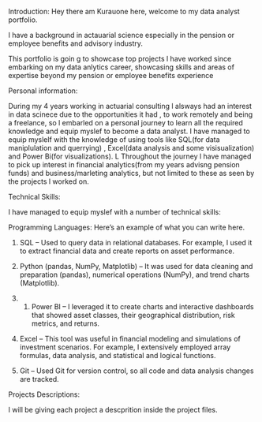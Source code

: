 Introduction:
Hey there am Kurauone here, welcome to my data analyst portfolio.

I have a background in actauarial science especially in the pension or employee benefits and advisory industry.

This portfolio is goin g to showcase top projects l have worked since embarking on my data anlytics career, showcasing skills and areas of expertise beyond my pension or employee benefits experience

Personal information:

During my 4 years working in actuarial consulting l alsways had an interest in data scinece due to the opportunities it had , to work remotely and being a freelance, so l embarled on a personal journey to learn all the required knowledge and equip myslef to become a data analyst. 
I have managed to equip myslelf with the knowledge of using tools like SQL(for data maniplulation and querrying) , Excel(data analysis and some visisualization) and Power Bi(for visualizations). L
Throughout the journey l have managed to pick up interest in financial analytics(from my years advisng pension funds) and business/marleting analytics, but not limited to these as seen by the projects l worked on.

Technical Skills:

I have managed to equip myslef with a number of technical skills:

Programming Languages: Here’s an example of what you can write here.

1. SQL – Used to query data in relational databases. For example, I used it to extract financial data and create reports on asset performance.

2. Python (pandas, NumPy, Matplotlib) – It was used for data cleaning and preparation (pandas), numerical operations (NumPy), and trend charts (Matplotlib).
  
4. 1. Power BI – I leveraged it to create charts and interactive dashboards that showed asset classes, their geographical distribution, risk metrics, and returns.

2. Excel – This tool was useful in financial modeling and simulations of investment scenarios. For example, I extensively employed array formulas, data analysis, and statistical and logical functions.

3. Git – Used Git for version control, so all code and data analysis changes are tracked.

Projects Descriptions:

I will be giving each project a descprition inside the project files.
